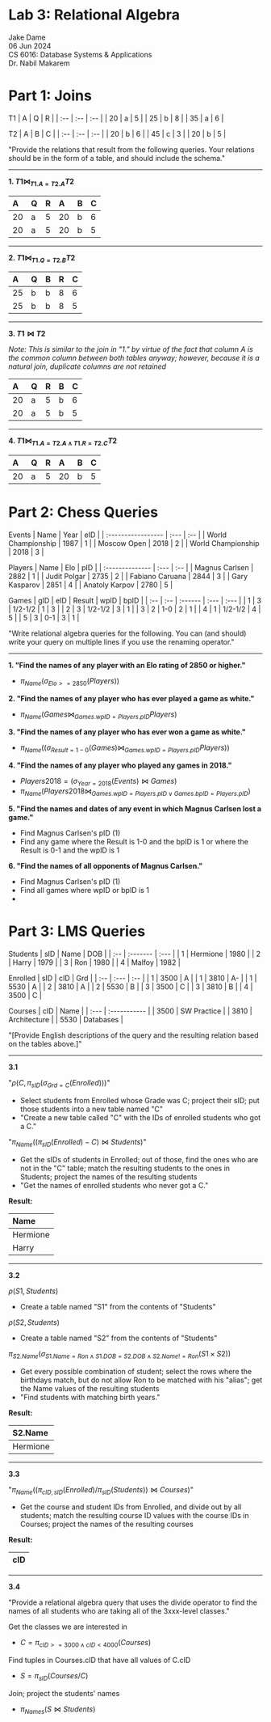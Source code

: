 # Lab 3: Relational Algebra

Jake Dame  
06 Jun 2024  
CS 6016: Database Systems & Applications  
Dr. Nabil Makarem  

# Part 1: Joins

T1
| A   | Q   | R   |
| :-- | :-- | :-- |
| 20  | a   | 5   |
| 25  | b   | 8   |
| 35  | a   | 6   |

T2
| A   | B   | C   |
| :-- | :-- | :-- |
| 20  | b   | 6   |
| 45  | c   | 3   |
| 20  | b   | 5   |

"Provide the relations that result from the following queries. Your relations should be in the form of a table, and should include the schema."

___

**1. $T1 \bowtie_{T1.A=T2.A} T2$**

| A   | Q   | R   | A   | B   | C   |
| :-- | :-- | :-- | :-- | :-- | :-- |
| 20  | a   | 5   | 20  | b   | 6   |
| 20  | a   | 5   | 20  | b   | 5   |

___

**2. $T1 \bowtie_{T1.Q=T2.B} T2$**

| A   | Q   | B   | R   | C   |
| :-- | :-- | :-- | :-- | :-- |
| 25  | b   | b   | 8   | 6   |
| 25  | b   | b   | 8   | 5   |

___

**3. $T1 \bowtie T2$**

*Note: This is similar to the join in "1." by virtue of the fact that column A is the common column between both tables anyway; however, because it is a natural join, duplicate columns are not retained*

| A   | Q   | R   | B   | C   |
| :-- | :-- | :-- | :-- | :-- |
| 20  | a   | 5   | b   | 6   |
| 20  | a   | 5   | b   | 5   |

___

**4. $T1 \bowtie_{T1.A = T2.A \land T1.R = T2.C} T2$**

| A   | Q   | R   | A   | B   | C   |
| :-- | :-- | :-- | :-- | :-- | :-- |
| 20  | a   | 5   | 20  | b   | 5   |

# Part 2: Chess Queries

Events
| Name               | Year | eID |
| :----------------- | :--- | :-- |
| World Championship | 1987 | 1   |
| Moscow Open        | 2018 | 2   |
| World Championship | 2018 | 3   |

Players
| Name            | Elo  | pID |
| :-------------- | :--- | :-- |
| Magnus Carlsen  | 2882 | 1   |
| Judit Polgar    | 2735 | 2   |
| Fabiano Caruana | 2844 | 3   |
| Gary Kasparov   | 2851 | 4   |
| Anatoly Karpov  | 2780 | 5   |

Games
| gID | eID | Result  | wpID | bpID |
| :-- | :-- | :------ | :--- | :--- |
| 1   | 3   | 1/2-1/2 | 1    | 3    |
| 2   | 3   | 1/2-1/2 | 3    | 1    |
| 3   | 2   | 1-0     | 2    | 1    |
| 4   | 1   | 1/2-1/2 | 4    | 5    |
| 5   | 3   | 0-1     | 3    | 1    |

"Write relational algebra queries for the following. You can (and should) write your query on multiple lines if you use the renaming operator."

___

**1. "Find the names of any player with an Elo rating of 2850 or higher."**
- $\pi_{Name}(\sigma_{Elo >= 2850}(Players))$

**2. "Find the names of any player who has ever played a game as white."**
- $\pi_{Name}(Games \bowtie_{Games.wpID = Players.pID} Players)$

**3. "Find the names of any player who has ever won a game as white."**
- $\pi_{Name}((\sigma_{Result = 1-0}(Games) \bowtie_{Games.wpID = Players.pID} Players))$

**4. "Find the names of any player who played any games in 2018."**
- $Players2018 = (\sigma_{Year = 2018}(Events) \bowtie Games)$
- $\pi_{Name}( Players2018 \bowtie_{Games.wpID=Players.pID \lor Games.bpID=Players.pID})$

**5. "Find the names and dates of any event in which Magnus Carlsen lost a game."**
- Find Magnus Carlsen's pID (1)
- Find any game where the Result is 1-0 and the bpID is 1 or where the Result is 0-1 and the wpID is 1

**6. "Find the names of all opponents of Magnus Carlsen."**
- Find Magnus Carlsen's pID (1)
- Find all games where wpID or bpID is 1
- 

# Part 3: LMS Queries

Students
| sID | Name     | DOB  |
| :-- | :------- | :--- |
| 1   | Hermione | 1980 |
| 2   | Harry    | 1979 |
| 3   | Ron      | 1980 |
| 4   | Malfoy   | 1982 |

Enrolled
| sID | cID  | Grd |
| :-- | :--- | :-- |
| 1   | 3500 | A   |
| 1   | 3810 | A-  |
| 1   | 5530 | A   |
| 2   | 3810 | A   |
| 2   | 5530 | B   |
| 3   | 3500 | C   |
| 3   | 3810 | B   |
| 4   | 3500 | C   |

Courses
| cID  | Name         |
| :--- | :----------- |
| 3500 | SW Practice  |
| 3810 | Architecture |
| 5530 | Databases    |

"\[Provide English descriptions of the query and the resulting relation based on the tables above.\]"

___

**3.1**

"$\rho(C, \pi_{sID}(\sigma_{Grd = C}(Enrolled)))$"
- Select students from  Enrolled whose Grade was C; project their sID; put those students into a new table named "C"
- "Create a new table called "C" with the IDs of enrolled students who got a C."

"$\pi_{Name}((\pi_{sID}(Enrolled) - C) \bowtie Students)$"
- Get the sIDs of students in Enrolled; out of those, find the ones who are not in the "C" table; match the resulting students to the ones in Students; project the names of the resulting students
- "Get the names of enrolled students who never got a C."

**Result:**

| Name     |
| :------- |
| Hermione |
| Harry    |

___

**3.2**

$\rho(S1, Students)$
- Create a table named "S1" from the contents of "Students"

$\rho(S2, Students)$
- Create a table named "S2" from the contents of "Students"

$\pi_{S2.Name}(\sigma_{S1.Name=Ron \land S1.DOB=S2.DOB \land S2.Name != Ron}(S1 \times S2))$
- Get every possible combination of student; select the rows where the birthdays match, but do not allow Ron to be matched with his "alias"; get the Name values of the resulting students
- "Find students with matching birth years."

**Result:**

| S2.Name  |
| :------- |
| Hermione |

___

**3.3**

"$\pi_{Name}(( \pi_{cID,sID}(Enrolled) / \pi_{sID}(Students) ) \bowtie Courses)$"
- Get the course and student IDs from Enrolled, and divide out by all students; match the resulting course ID values with the course IDs in Courses; project the names of the resulting courses

**Result:**

| cID |
| :-- |

___

**3.4**

"Provide a relational algebra query that uses the divide operator to find the names of all students who are taking all of the 3xxx-level classes."

Get the classes we are interested in
- $C = \pi_{cID >= 3000 \land cID< 4000} (Courses)$

Find tuples in Courses.cID that have all values of C.cID
- $S = \pi_{sID}(Courses/C)$

Join; project the students' names
- $\pi_{Names}(S \bowtie Students)$